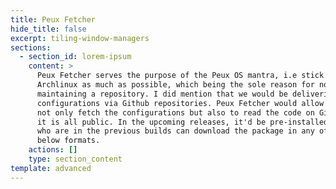 ```yaml
---
title: Peux Fetcher
hide_title: false
excerpt: tiling-window-managers
sections:
  - section_id: lorem-ipsum
    content: >
      Peux Fetcher serves the purpose of the Peux OS mantra, i.e stick with
      Archlinux as much as possible, which being the sole reason for not
      maintaining a repository. I did mention that we would be delivering the
      configurations via Github repositories. Peux Fetcher would allow you to,
      not only fetch the configurations but also to read the code on Github as
      it is all public. In the upcoming releases, it'd be pre-installed, those
      who are in the previous builds can download the package in any of the
      below formats.
    actions: []
    type: section_content
template: advanced
---
```

